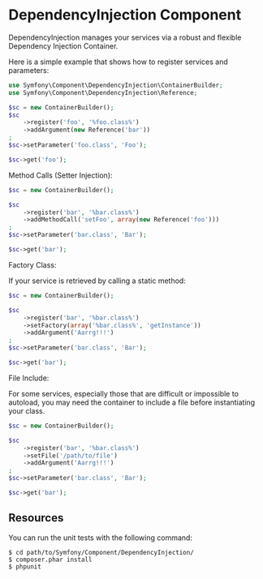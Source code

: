 DependencyInjection Component
=============================

DependencyInjection manages your services via a robust and flexible Dependency
Injection Container.

Here is a simple example that shows how to register services and parameters:

```php
use Symfony\Component\DependencyInjection\ContainerBuilder;
use Symfony\Component\DependencyInjection\Reference;

$sc = new ContainerBuilder();
$sc
    ->register('foo', '%foo.class%')
    ->addArgument(new Reference('bar'))
;
$sc->setParameter('foo.class', 'Foo');

$sc->get('foo');
```

Method Calls (Setter Injection):

```php
$sc = new ContainerBuilder();

$sc
    ->register('bar', '%bar.class%')
    ->addMethodCall('setFoo', array(new Reference('foo')))
;
$sc->setParameter('bar.class', 'Bar');

$sc->get('bar');
```

Factory Class:

If your service is retrieved by calling a static method:

```php
$sc = new ContainerBuilder();

$sc
    ->register('bar', '%bar.class%')
    ->setFactory(array('%bar.class%', 'getInstance'))
    ->addArgument('Aarrg!!!')
;
$sc->setParameter('bar.class', 'Bar');

$sc->get('bar');
```

File Include:

For some services, especially those that are difficult or impossible to
autoload, you may need the container to include a file before
instantiating your class.

```php
$sc = new ContainerBuilder();

$sc
    ->register('bar', '%bar.class%')
    ->setFile('/path/to/file')
    ->addArgument('Aarrg!!!')
;
$sc->setParameter('bar.class', 'Bar');

$sc->get('bar');
```

Resources
---------

You can run the unit tests with the following command:

    $ cd path/to/Symfony/Component/DependencyInjection/
    $ composer.phar install
    $ phpunit

